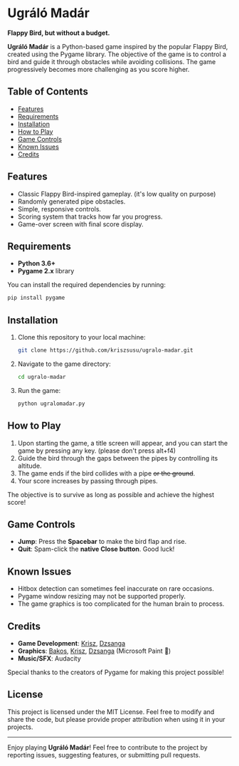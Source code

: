 # Ugráló Madár

**Flappy Bird, but without a budget.**

**Ugráló Madár** is a Python-based game inspired by the popular Flappy Bird, created using the Pygame library. The objective of the game is to control a bird and guide it through obstacles while avoiding collisions. The game progressively becomes more challenging as you score higher.

## Table of Contents
- [Features](#features)
- [Requirements](#requirements)
- [Installation](#installation)
- [How to Play](#how-to-play)
- [Game Controls](#game-controls)
- [Known Issues](#known-issues)
- [Credits](#credits)

## Features

- Classic Flappy Bird-inspired gameplay. (it's low quality on purpose)
- Randomly generated pipe obstacles.
- Simple, responsive controls.
- Scoring system that tracks how far you progress.
- Game-over screen with final score display.

## Requirements

- **Python 3.6+**
- **Pygame 2.x** library

You can install the required dependencies by running:

```bash
pip install pygame
```

## Installation

1. Clone this repository to your local machine:

    ```bash
    git clone https://github.com/kriszsusu/ugralo-madar.git
    ```

2. Navigate to the game directory:

    ```bash
    cd ugralo-madar
    ```

3. Run the game:

    ```bash
    python ugralomadar.py
    ```

## How to Play

1. Upon starting the game, a title screen will appear, and you can start the game by pressing any key. (please don't press alt+f4)
2. Guide the bird through the gaps between the pipes by controlling its altitude.
3. The game ends if the bird collides with a pipe ~~or the ground~~.
4. Your score increases by passing through pipes.

The objective is to survive as long as possible and achieve the highest score!

## Game Controls

- **Jump**: Press the **Spacebar** to make the bird flap and rise.
- **Quit**: Spam-click the **native Close button**. Good luck!

## Known Issues

- Hitbox detection can sometimes feel inaccurate on rare occasions.
- Pygame window resizing may not be supported properly.
- The game graphics is too complicated for the human brain to process.

## Credits

- **Game Development**: [Krisz](https://github.com/kriszsusu), [Dzsanga](https://github.com/DzsangaGIT)
- **Graphics**: [Bakos](https://github.com/BAKOSDOMI), [Krisz](https://github.com/kriszsusu), [Dzsanga](https://github.com/DzsangaGIT) (Microsoft Paint 🤩)
- **Music/SFX**: Audacity

Special thanks to the creators of Pygame for making this project possible!

## License

This project is licensed under the MIT License. Feel free to modify and share the code, but please provide proper attribution when using it in your projects.

---

Enjoy playing **Ugráló Madár**! Feel free to contribute to the project by reporting issues, suggesting features, or submitting pull requests.


